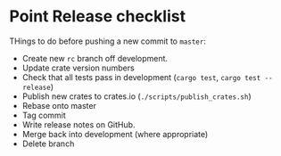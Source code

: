 # Point Release checklist

THings to do before pushing a new commit to `master`:

* Create new `rc` branch off development.
* Update crate version numbers
* Check that all tests pass in development (`cargo test`, `cargo test --release`)
* Publish new crates to crates.io (`./scripts/publish_crates.sh`)
* Rebase onto master
* Tag commit
* Write release notes on GitHub.
* Merge back into development (where appropriate)
* Delete branch
